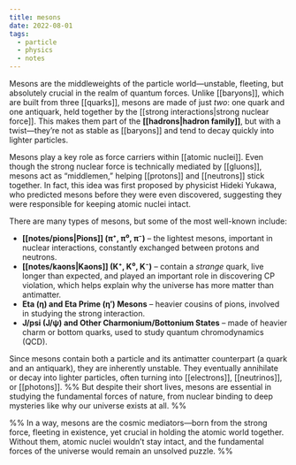 ```yaml
---
title: mesons
date: 2022-08-01
tags:
  - particle
  - physics
  - notes
---
```

Mesons are the middleweights of the particle world—unstable, fleeting, but absolutely crucial in the realm of quantum forces. Unlike [[baryons]], which are built from three [[quarks]], mesons are made of just _two_: one quark and one antiquark, held together by the [[strong interactions|strong nuclear force]]. This makes them part of the **[[hadrons|hadron family]]**, but with a twist—they’re not as stable as [[baryons]] and tend to decay quickly into lighter particles.

Mesons play a key role as force carriers within [[atomic nuclei]]. Even though the strong nuclear force is technically mediated by [[gluons]], mesons act as “middlemen,” helping [[protons]] and [[neutrons]] stick together. In fact, this idea was first proposed by physicist Hideki Yukawa, who predicted mesons before they were even discovered, suggesting they were responsible for keeping atomic nuclei intact.

There are many types of mesons, but some of the most well-known include:

- **[[notes/pions|Pions]] (π⁺, π⁰, π⁻)** – the lightest mesons, important in nuclear interactions, constantly exchanged between protons and neutrons.
- **[[notes/kaons|Kaons]] (K⁺, K⁰, K⁻)** – contain a _strange_ quark, live longer than expected, and played an important role in discovering CP violation, which helps explain why the universe has more matter than antimatter.
- **Eta (η) and Eta Prime (η′) Mesons** – heavier cousins of pions, involved in studying the strong interaction.
- **J/psi (J/ψ) and Other Charmonium/Bottonium States** – made of heavier charm or bottom quarks, used to study quantum chromodynamics (QCD).

Since mesons contain both a particle and its antimatter counterpart (a quark and an antiquark), they are inherently unstable. They eventually annihilate or decay into lighter particles, often turning into [[electrons]], [[neutrinos]], or [[photons]]. %% But despite their short lives, mesons are essential in studying the fundamental forces of nature, from nuclear binding to deep mysteries like why our universe exists at all. %%

%% In a way, mesons are the cosmic mediators—born from the strong force, fleeting in existence, yet crucial in holding the atomic world together. Without them, atomic nuclei wouldn’t stay intact, and the fundamental forces of the universe would remain an unsolved puzzle. %%